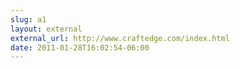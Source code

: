 ```yaml
---
slug: a1
layout: external
external_url: http://www.craftedge.com/index.html
date: 2011-01-28T16:02:54-06:00
---
```

